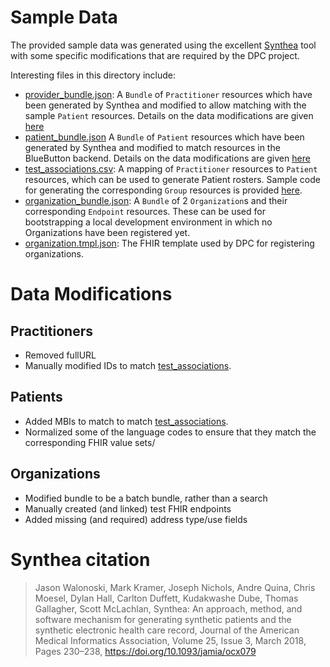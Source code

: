 # Sample Data

The provided sample data was generated using the excellent [Synthea](https://synthea.mitre.org) tool with some specific modifications that are required by the DPC project.

Interesting files in this directory include:

- [provider_bundle.json](./provider_bundle.json): A `Bundle` of `Practitioner` resources which have been generated by Synthea and modified to allow matching with the sample `Patient` resources.
Details on the data modifications are given [here](#practitioners)
- [patient_bundle.json](./patient_bundle.json) A `Bundle` of `Patient` resources which have been generated by Synthea and modified to match resources in the BlueButton backend.
Details on the data modifications are given [here](#patients)
- [test_associations.csv](./test_associations.csv): A mapping of `Practitioner` resources to `Patient` resources, which can be used to generate Patient rosters.
Sample code for generating the corresponding `Group` resources is provided [here](https://github.com/CMSgov/dpc-app/blob/master/dpc-attribution/src/test/java/gov/cms/dpc/attribution/scripts/GenerateRosters.java).
- [organization_bundle.json](./organization_bundle.json): A `Bundle` of 2 `Organization`s and their corresponding `Endpoint` resources.
These can be used for bootstrapping a local development environment in which no Organizations have been registered yet.
- [organization.tmpl.json](./organization.tmpl.json): The FHIR template used by DPC for registering organizations.

# Data Modifications 

## Practitioners

- Removed fullURL
- Manually modified IDs to match [test_associations](./test_associations.csv).

## Patients

- Added MBIs to match to match [test_associations](./test_associations.csv).
- Normalized some of the language codes to ensure that they match the corresponding FHIR value sets/

## Organizations

- Modified bundle to be a batch bundle, rather than a search
- Manually created (and linked) test FHIR endpoints
- Added missing (and required) address type/use fields


# Synthea citation

>Jason Walonoski, Mark Kramer, Joseph Nichols, Andre Quina, Chris Moesel, Dylan Hall, Carlton Duffett, Kudakwashe Dube, Thomas Gallagher, Scott McLachlan, Synthea: An approach, method, and software mechanism for generating synthetic patients and the synthetic electronic health care record, Journal of the American Medical Informatics Association, Volume 25, Issue 3, March 2018, Pages 230–238, https://doi.org/10.1093/jamia/ocx079